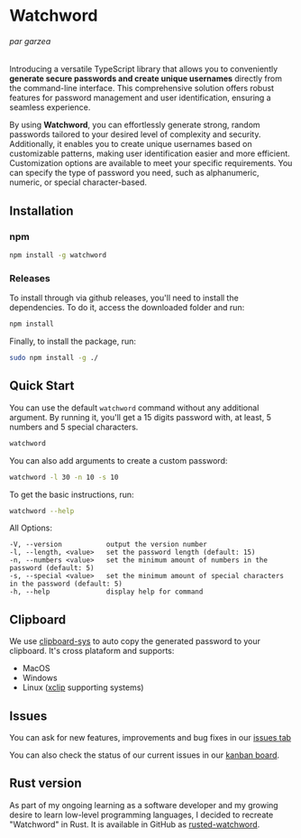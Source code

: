 # Watchword

###### par garzea

Introducing a versatile TypeScript library that allows you to conveniently **generate secure passwords and create unique usernames** directly from the command-line interface. This comprehensive solution offers robust features for password management and user identification, ensuring a seamless experience.

By using **Watchword**, you can effortlessly generate strong, random passwords tailored to your desired level of complexity and security. Additionally, it enables you to create unique usernames based on customizable patterns, making user identification easier and more efficient. Customization options are available to meet your specific requirements. You can specify the type of password you need, such as alphanumeric, numeric, or special character-based.

## Installation

### npm

```sh
npm install -g watchword
```

### Releases

To install through via github releases, you'll need to install the dependencies. To do it, access the downloaded folder and run:

```sh
npm install
```

Finally, to install the package, run:

```sh
sudo npm install -g ./
```

## Quick Start

You can use the default `watchword` command without any additional argument. By running it, you'll get a 15 digits password with, at least, 5 numbers and 5 special characters.

```sh
watchword
```

You can also add arguments to create a custom password:

```sh
watchword -l 30 -n 10 -s 10
```

To get the basic instructions, run:

```sh
watchword --help
```

All Options:

    -V, --version           output the version number
    -l, --length, <value>   set the password length (default: 15)
    -n, --numbers <value>   set the minimum amount of numbers in the password (default: 5)
    -s, --special <value>   set the minimum amount of special characters in the password (default: 5)
    -h, --help              display help for command

## Clipboard

We use [clipboard-sys](https://github.com/udarrr/clipboard-sys) to auto copy the generated password to your clipboard. It's cross plataform and supports:

- MacOS
- Windows
- Linux ([xclip](https://github.com/astrand/xclip) supporting systems)

## Issues

You can ask for new features, improvements and bug fixes in our [issues tab](https://github.com/allogarzea/watchword/issues)

You can also check the status of our current issues in our [kanban board](https://github.com/users/allogarzea/projects/1).

## Rust version

As part of my ongoing learning as a software developer and my growing desire to learn low-level programming languages, I decided to recreate "Watchword" in Rust. It is available in GitHub as [rusted-watchword](https://github.com/allogarzea/rusted-watchword).
